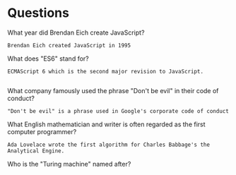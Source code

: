 # Questions

What year did Brendan Eich create JavaScript?

```
Brendan Eich created JavaScript in 1995 
```

What does "ES6" stand for?

```
ECMAScript 6 which is the second major revision to JavaScript.


```

What company famously used the phrase "Don't be evil" in their code of conduct?

```
"Don't be evil" is a phrase used in Google's corporate code of conduct
```

What English mathematician and writer is often regarded as the first computer programmer?

```
Ada Lovelace wrote the first algorithm for Charles Babbage's the Analytical Engine.
```

Who is the "Turing machine" named after?

```

```
